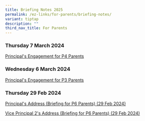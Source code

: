 ```yaml
---
title: Briefing Notes 2025
permalink: /ez-links/for-parents/briefing-notes/
variant: tiptap
description: ""
third_nav_title: For Parents
---
```

<h3>Thursday 7 March 2024</h3>
<p><a href="/files/for_Upload_P4_Parent_Engagement_7_Mar_2024.pdf" rel="noopener noreferrer nofollow" target="_blank">Principal's Engagement for P4 Parents</a>
</p>
<p></p>
<h3>Wednesday 6 March 2024</h3>
<p><a href="/files/p3briefing6mar2024.pdf" rel="noopener noreferrer nofollow" target="_blank">Principal's Engagement for P3 Parents</a>
</p>
<h3>Thursday 29 Feb 2024</h3>
<p><a href="/files/for_upload_P_s_Address_to_P6_Parents__29_Feb_2024_.pdf" rel="noopener noreferrer nofollow" target="_blank">Principal's Address (Briefing for P6 Parents) (29 Feb 2024)</a>
</p>
<p><a href="/files/for_upload_2024_VP2_s_Address_to_P6_Parents__29_Feb_2024_.pdf" rel="noopener noreferrer nofollow" target="_blank">Vice Principal 2's Address (Briefing for P6 Parents) (29 Feb 2024)</a>
</p>